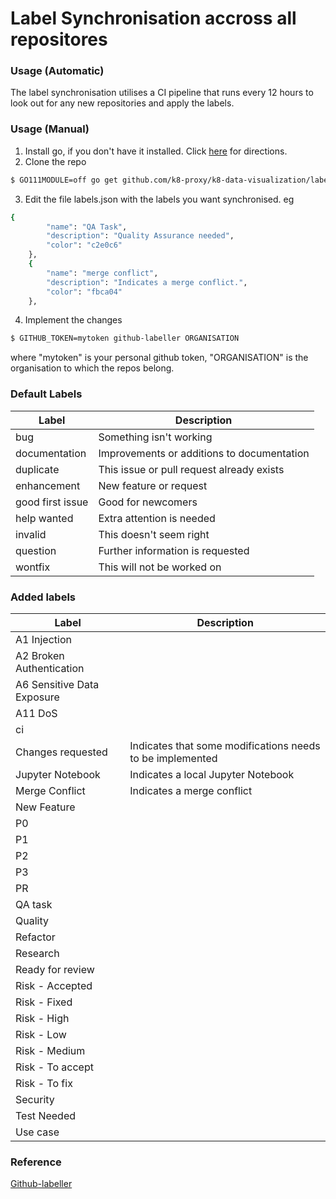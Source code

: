# Label Synchronisation accross all repositores

### Usage (Automatic)
The label synchronisation utilises a CI pipeline that runs every 12 hours to look out for any new repositories and apply the labels.

### Usage (Manual)
1. Install go, if you don't have it installed. Click [here] for directions.
2. Clone the repo
```sh
$ GO111MODULE=off go get github.com/k8-proxy/k8-data-visualization/labels 
```
3. Edit the file labels.json with the labels you want synchronised. eg
```sh
{
        "name": "QA Task",
        "description": "Quality Assurance needed",
        "color": "c2e0c6"
    },
    {
        "name": "merge conflict",
        "description": "Indicates a merge conflict.",
        "color": "fbca04"
    },
```
4. Implement the changes
```sh
$ GITHUB_TOKEN=mytoken github-labeller ORGANISATION
```
where "mytoken" is your personal github token, "ORGANISATION" is the organisation to which the repos belong.

### Default Labels
| Label                         | Description                                   |
| ------                        | ------                                        |
|  bug                          |  Something isn't working                      |
|  documentation                |  Improvements or additions to documentation   |
|  duplicate                    |  This issue or pull request already exists    |
|  enhancement                  |  New feature or request                       |
|  good first issue             |  Good for newcomers                           |
|  help wanted                  |  Extra attention is needed                    |
|  invalid                      |  This doesn't seem right                      |
|  question                     |  Further information is requested             |
|   wontfix                     |  This will not be worked on                   |

### Added labels

| Label                         |  Description                                  |
| ------                        | ------                                        |
|  A1 Injection                 |                                               |
|  A2 Broken Authentication     |                                               |
|  A6 Sensitive Data Exposure   |     |
|  A11 DoS                      |     |
|  ci                           |     |
| Changes requested             |   Indicates that some modifications needs to be implemented |
|  Jupyter Notebook             |  Indicates a local Jupyter Notebook    |
| Merge Conflict                |    Indicates a merge conflict |
|  New Feature                  |     |
|  P0                           |     |
|  P1                           |     |
|  P2                           |     |
|  P3                           |     |
|  PR                           |     |
|  QA task                      |     |
|  Quality                      |     |
|  Refactor                     |   |
|  Research                     |   |
|  Ready for review             |   |
|  Risk - Accepted              |   |
|  Risk - Fixed                 |   |
|  Risk - High                  |   |
|  Risk - Low                   |   |
|  Risk - Medium                |   |
|  Risk - To accept             |   |
|  Risk - To fix                |   |
|  Security                     |   |
|  Test Needed                  |   |
|  Use case                      |   |

[here]: <https://golang.org/doc/install>

[Github-labeller]:<https://github.com/displague/github-labeller>



### Reference

[Github-labeller]
